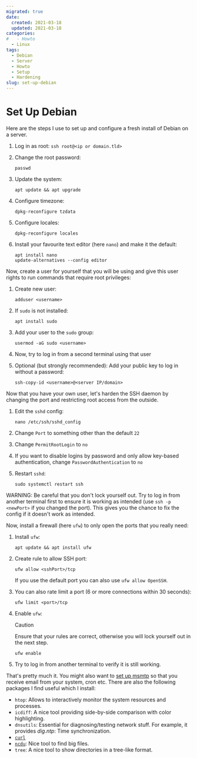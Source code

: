 ```yaml
---
migrated: true
date:
  created: 2021-03-18
  updated: 2021-03-18
categories:
#   - Howto
  - Linux
tags:
  - Debian
  - Server
  - Howto
  - Setup
  - Hardening
slug: set-up-debian
---
```

# Set Up Debian

Here are the steps I use to set up and configure a fresh install of Debian on a server.

<!-- more -->

1. Log in as root: `ssh root@<ip or domain.tld>`
2. Change the root password:

    ```shell
    passwd
    ```

3. Update the system:

    ```shell
    apt update && apt upgrade
    ```

4. Configure timezone:

    ```shell
    dpkg-reconfigure tzdata
    ```

5. Configure locales:

    ```shell
    dpkg-reconfigure locales
    ```

6. Install your favourite text editor (here `nano`) and make it the default:

    ```shell
    apt install nano
    update-alternatives --config editor
    ```

Now, create a user for yourself that you will be using and give this user rights to run commands that require root privileges:

1. Create new user:

    ```shell
    adduser <username>
    ```

2. If `sudo` is not installed:

    ```shell
    apt install sudo
    ```

3. Add your user to the `sudo` group:

    ```shell
    usermod -aG sudo <username>
    ```

4. Now, try to log in from a second terminal using that user
5. Optional (but strongly recommended): Add your public key to log in without a password:

    ```shell
    ssh-copy-id <username>@<server IP/domain>
    ```

Now that you have your own user, let's harden the SSH daemon by changing the port and restricting root access from the outside.

1. Edit the `sshd` config:

    ```shell
    nano /etc/ssh/sshd_config
    ```

2. Change `Port` to something other than the default `22`
3. Change `PermitRootLogin` to `no`
4. If you want to disable logins by password and only allow key-based authentication, change `PasswordAuthentication` to `no`
5. Restart `sshd`:

    ```shell
    sudo systemctl restart ssh
    ```

WARNING: Be careful that you don't lock yourself out.
Try to log in from another terminal first to ensure it is working as intended (use `ssh -p <newPort>` if you changed the port).
This gives you the chance to fix the config if it doesn't work as intended.

Now, install a firewall (here `ufw`) to only open the ports that you really need:

1. Install `ufw`:

    ```shell
    apt update && apt install ufw
    ```

2. Create rule to allow SSH port:

    ```shell
    ufw allow <sshPort>/tcp
    ```

    If you use the default port you can also use `ufw allow OpenSSH`.

3. You can also rate limit a port (6 or more connections within 30 seconds):

    ```shell
    ufw limit <port>/tcp
    ```

4. Enable `ufw`:

    > [!CAUTION]
    > Ensure that your rules are correct, otherwise you will lock yourself out in the next step.

    ```shell
    ufw enable
    ```

5. Try to log in from another terminal to verify it is still working.

That's pretty much it. You might also want to [set up msmtp](./setting-up-msmtp.md) so that you receive email from your system, cron etc.
There are also the following packages I find useful which I install:

* `htop`: Allows to interactively monitor the system resources and processes.
* `icdiff`: A nice tool providing side-by-side comparison with color highlighting.
* `dnsutils`: Essential for diagnosing/testing network stuff.
For example, it provides _dig_._ntp_: Time synchronization.
* [`curl`](https://curl.se/)
* [`ncdu`](https://dev.yorhel.nl/ncdu): Nice tool to find big files.
* `tree`: A nice tool to show directories in a tree-like format.
